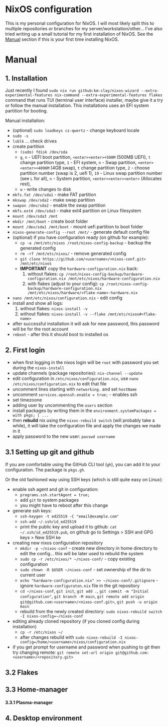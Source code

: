 # NixOS configuration

This is my personal configuration for NixOS. I will most likely split this to multiple repositories or
branches for my server/workstation/other... I've also tried writing up a small tutorial for my first
installation of NixOS. See the [Manual](#Manual) section if this is your first time installing NixOS.

# Manual

## 1. Installation
Just recently I found `sudo nix run github:km-clay/nixos-wizard --extra-experimental-features nix-command --extra-experimental-features flakes` command that runs TUI (terminal user interface) installer, maybe give it a try or follow the manual installation.
This installations uses an EFI system partition for booting.

Manual installation:

- (optional) `sudo loadkeys cz-qwertz` - change keyboard locale
- `sudo -s`
- `lsblk` ... check drives
- create partition
    - `(sudo) fdisk /dev/sda`
    - `g`, `n` - UEFI boot partition, `<enter><enter>+500M` (500MB UEFI), `t` change partition type, `1` - EFI system, `n` - Swap partition, `<enter><enter>+4096M` (4GB swap), `t` change partition type, `2` - choose partition number (swap is 2, uefi 1), `19` - Linux swap partition number (see `L` for all), `n` - System partition, `<enter><enter><enter>` (Allocates rest),
    - `w` - write changes to disk
- `mkfs.fat /dev/sda1` - make FAT partition
- `mkswap /dev/sda2` - make swap partition
- `swapon /dev/sda2` - enable the swap partition
- `mkfs.ext4 /dev/sda3` - make ext4 partition on Linux filesystem
- `mount /dev/sda3 /mnt`
- `mkdir /mnt/boot` - create boot folder
- `mount /dev/sda1 /mnt/boot` - mount uefi partition to boot folder
- `nixos-generate-config --root /mnt/` - generate default config file
- (optional) if you have configuration ready (on github for example):
    - `cp -a /mnt/etc/nixos /root/nixos-config-backup` - backup the generated config
    - `rm -rf /mnt/etc/nixos/` - remove generated config
    - `git clone https://github.com/<username>/<nixos-conf.git> /mnt/etc/nixos`
    - **IMPORTANT** copy the `hardware-configuration.nix` back: 
        1. without flakes: `cp /root/nixos-config-backup/hardware-configuration.nix /mnt/etc/nixos/hardware-configuration.nix`
        2. with flakes (adjust to your config): `cp /root/nixos-config-backup/hardware-configuration.nix /mnt/etc/nixos/hardware/<flake-name>-hardware.nix`
- `nano /mnt/etc/nixos/configuration.nix` - edit config
- install and show all logs:
    1. without flakes: `nixos-install -v`
    2. without flakes: `nixos-install -v --flake /mnt/etc/nixos#<flake-name>`
- after successful installation it will ask for new password, this password will be for the root account
- `reboot` - after this it should boot to installed os

## 2. First login
- when first logging in the nixos login will be `root` with password you set during the `nixos-install`
- update channels (package repositories): `nix-channel --update`
- edit configuration in `/etc/nixos/configuration.nix`, use `nano /etc/nixos/configuration.nix` to edit that file
- uncomment lines starting with `networking.` and set `hostName`
- uncomment `services.openssh.enable = true;` - enables ssh
- set timezoone
- adding user by uncommenting the `users` section
- install packages by writing them in the `environment.systemPackages = with pkgs; [ ...`
- then **rebuild** nix using the `nixos-rebuild switch` (will probably take a while), it will take the configuration file and apply the changes we made in it
- apply password to the new user: `passwd username`

## 3.1 Setting up git and github
If you are comfortable using the GitHub CLI tool (`gh`), you can add it to your configuration. The package is `pkgs.gh`.

Or the old fashioned way using SSH keys (which is still quite easy on Linux):
- enable ssh agent and git in configuration:
    - `programs.ssh.startAgent = true;`
    - add `git` to system packages
    - you might have to reboot after this change
- generate ssh keys:
    - `ssh-keygen -t ed25519 -C "email@example.com"`
    - `ssh-add ~/.ssh/id_ed25519`
    - print the public key and upload it to github: `cat ~/.ssh/id_ed25519.pub`, on github go to Settings > SSH and GPG keys > New SSH ke
- creating new nixos configuration repository
    - `mkdir -p ~/nixos-conf` - create new directory in home directory to edit the config... this will be later used to rebuild the system
    -  `sudo cp -r /etc/nixos/* ~/nixos-conf/` - copy existing configuration
    - `sudo chown -R $USER ~/nixos-conf` - set ownership of the dir to current user
    - `echo "hardware-configuration.nix" >> ~/nixos-conf/.gitignore` - ignore `hardware-configuraton.nix` file in the git repository
    - `cd ~/nixos-conf`, `git init`, `git add .`, `git commit -m "Initial configuration"`, `git branch -M main`, `git remote add origin git@github.com:<username>/<nixos-conf.git>`, `git push -u origin main`
    - rebuild from the newly created directory: `sudo nixos-rebuild switch -I nixos-config=~/nixos-conf`
- editing already cloned repository (if you cloned config during installation)
    - `cp -r /etc/nixos ~/`
    - after changes rebuild with `sudo nixos-rebuild -I nixos-config=/home/<username>/nixos/configuration.nix`
- if you get prompt for username and password when pushing to git then try changing remote: `git remote set-url origin git@github.com:<username>/<repository.git>`

## 3.2 Flakes

## 3.3 Home-manager

#### 3.3.1 Plasma-manager

## 4. Desktop environment


